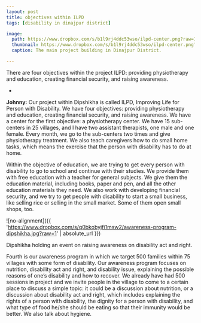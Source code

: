 ```yaml
---
layout: post
title: objectives within ILPD
tags: [disability in dinajpur district]

image:
  path: https://www.dropbox.com/s/b1l9rj4ddc53wso/ilpd-center.png?raw=1
  thumbnail: https://www.dropbox.com/s/b1l9rj4ddc53wso/ilpd-center.png?raw=1
  caption: The main project building in Dinajpur District. 

---
```


There are four objectives within the project ILPD: providing physiotherapy and education, creating financial security, and raising awareness.

-

**Johnny:** Our project within Dipshikha is called ILPD, Improving Life for Person with Disability. We have four objectives: providing physiotherapy and education, creating financial security, and raising awareness. We have a center for the first objective: a physiotherapy center. We have 15 sub-centers in 25 villages, and I have two assistant therapists, one male and one female. Every month, we go to the sub-centers two times and give physiotherapy treatment. We also teach caregivers how to do small home tasks, which means the exercise that the person with disability has to do at home.

Within the objective of education, we are trying to get every person with disability to go to school and continue with their studies. We provide them with free education with a teacher for general subjects. We give them the education material, including books, paper and pen, and all the other education materials they need. We also work with developing financial security, and we try to get people with disability to start a small business, like selling rice or selling in the small market. Some of them open small shops, too.

![no-alignment]({{ 'https://www.dropbox.com/s/q0bkobyjfi1msw2/awareness-program-dipshikha.jpg?raw=1' | absolute_url }})
  <figcaption>Dipshikha holding an event on raising awareness on disability act and right.</figcaption>

Fourth is our awareness program in which we target 500 families within 75 villages with some form of disability. Our awareness program focuses on nutrition, disability act and right, and disability issue, explaining the possible reasons of one’s disability and how to recover. We already have had 500 sessions in project and we invite people in the village to come to a certain place to discuss a simple topic: it could be a discussion about nutrition, or a discussion about disability act and right, which includes explaining the rights of a person with disability, the dignity for a person with disability, and what type of food he/she should be eating so that their immunity would be better. We also talk about hygiene. 

